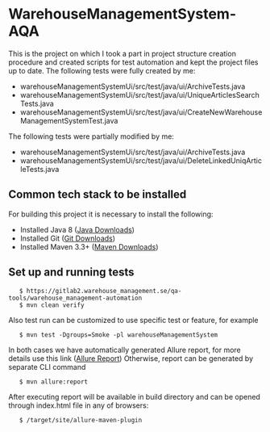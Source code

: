 # WarehouseManagementSystem-AQA

This is the project on which I took a part in project structure creation procedure and created scripts for test automation and kept the project files up to date.
The following tests were fully created by me:
   - warehouseManagementSystemUi/src/test/java/ui/ArchiveTests.java
   - warehouseManagementSystemUi/src/test/java/ui/UniqueArticlesSearchTests.java
   - warehouseManagementSystemUi/src/test/java/ui/CreateNewWarehouseManagementSystemTest.java

The following tests were partially modified by me:
   - warehouseManagementSystemUi/src/test/java/ui/ArchiveTests.java
   - warehouseManagementSystemUi/src/test/java/ui/DeleteLinkedUniqArticleTests.java


## Common tech stack to be installed

For building this project it is necessary to install the following:

- Installed Java 8 ([Java Downloads](http://jdk.java.net/java-se-ri/8-MR3))
- Installed Git ([Git Downloads](https://git-scm.com/downloads))
- Installed Maven 3.3+ ([Maven Downloads](https://maven.apache.org/download.cgi))

## Set up and running tests

```
   $ https://gitlab2.warehouse_management.se/qa-tools/warehouse_management-automation
   $ mvn clean verify
```
Also test run can be customized to use specific test or feature, for example

```
   $ mvn test -Dgroups=Smoke -pl warehouseManagementSystem
```

In both cases we have automatically generated Allure report, for more details use this link
([Allure Report](https://docs.qameta.io/allure/))
Otherwise, report can be generated by separate CLI command

```
   $ mvn allure:report
```
After executing report will be available in build directory and can be opened through index.html file in any of browsers:
```
   $ /target/site/allure-maven-plugin
```
